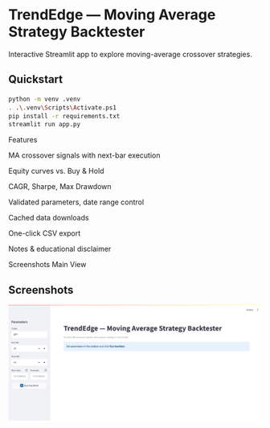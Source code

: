 ﻿# TrendEdge — Moving Average Strategy Backtester

Interactive Streamlit app to explore moving-average crossover strategies.

## Quickstart
```bash
python -m venv .venv
. .\.venv\Scripts\Activate.ps1
pip install -r requirements.txt
streamlit run app.py
```
Features

MA crossover signals with next-bar execution

Equity curves vs. Buy & Hold

CAGR, Sharpe, Max Drawdown

Validated parameters, date range control

Cached data downloads

One-click CSV export

Notes & educational disclaimer

Screenshots
Main View
## Screenshots
![Main Screenshot](assets/screenshot_main.png)
